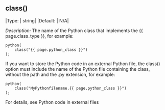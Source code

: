 ## class()

|Type:   |   string|
|Default: |  N/A|

*Description:* The name of the Python class that implements the {{ page.class_type }}, for example:

```config
python(
    class("{{ page.python_class }}")
);
```

If you want to store the Python code in an external Python file, the
class() option must include the name of the Python file containing the
class, without the path and the .py extension, for example:

```config
python(
    class("MyPythonfilename.{{ page.python_class }}")
);
```

For details, see Python code in external files

